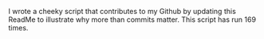 I wrote a cheeky script that contributes to my Github by updating this ReadMe to illustrate why more than commits matter. This script has run 169 times.